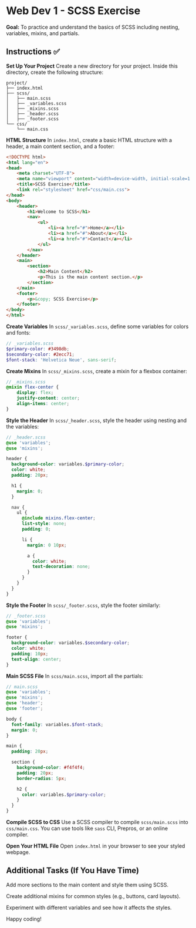 # Web Dev 1 - SCSS Exercise

**Goal:** To practice and understand the basics of SCSS including nesting, variables, mixins, and partials.

## Instructions ✅

**Set Up Your Project**
Create a new directory for your project.
Inside this directory, create the following structure:

```
project/
├── index.html
├── scss/
│   ├── main.scss
│   ├── _variables.scss
│   ├── _mixins.scss
│   ├── _header.scss
│   ├── _footer.scss
└── css/
    └── main.css
```

**HTML Structure**
In `index.html`, create a basic HTML structure with a header, a main content section, and a footer:

```html
<!DOCTYPE html>
<html lang="en">
<head>
    <meta charset="UTF-8">
    <meta name="viewport" content="width=device-width, initial-scale=1.0">
    <title>SCSS Exercise</title>
    <link rel="stylesheet" href="css/main.css">
</head>
<body>
    <header>
        <h1>Welcome to SCSS</h1>
        <nav>
            <ul>
                <li><a href="#">Home</a></li>
                <li><a href="#">About</a></li>
                <li><a href="#">Contact</a></li>
            </ul>
        </nav>
    </header>
    <main>
        <section>
            <h2>Main Content</h2>
            <p>This is the main content section.</p>
        </section>
    </main>
    <footer>
        <p>&copy; SCSS Exercise</p>
    </footer>
</body>
</html>
```

**Create Variables**
In `scss/_variables.scss`, define some variables for colors and fonts:

```scss
// _variables.scss
$primary-color: #3498db;
$secondary-color: #2ecc71;
$font-stack: 'Helvetica Neue', sans-serif;
```

**Create Mixins**
In `scss/_mixins.scss`, create a mixin for a flexbox container:

```scss
// _mixins.scss
@mixin flex-center {
    display: flex;
    justify-content: center;
    align-items: center;
}
```

**Style the Header**
In `scss/_header.scss`, style the header using nesting and the variables:

```scss
// _header.scss
@use 'variables';
@use 'mixins';

header {
  background-color: variables.$primary-color;
  color: white;
  padding: 20px;

  h1 {
    margin: 0;
  }

  nav {
    ul {
      @include mixins.flex-center;
      list-style: none;
      padding: 0;

      li {
        margin: 0 10px;

        a {
          color: white;
          text-decoration: none;
        }
      }
    }
  }
}
```

**Style the Footer**
In `scss/_footer.scss`, style the footer similarly:

```scss
// _footer.scss
@use 'variables';
@use 'mixins';

footer {
  background-color: variables.$secondary-color;
  color: white;
  padding: 10px;
  text-align: center;
}
```

**Main SCSS File**
In `scss/main.scss`, import all the partials:

```scss
// main.scss
@use 'variables';
@use 'mixins';
@use 'header';
@use 'footer';

body {
  font-family: variables.$font-stack;
  margin: 0;
}

main {
  padding: 20px;

  section {
    background-color: #f4f4f4;
    padding: 20px;
    border-radius: 5px;

    h2 {
      color: variables.$primary-color;
    }
  }
}
```

**Compile SCSS to CSS**
Use a SCSS compiler to compile `scss/main.scss` into `css/main.css`. You can use tools like `sass` CLI, Prepros, or an online compiler.

**Open Your HTML File**
Open `index.html` in your browser to see your styled webpage.

## Additional Tasks (If You Have Time)

Add more sections to the main content and style them using SCSS.

Create additional mixins for common styles (e.g., buttons, card layouts).

Experiment with different variables and see how it affects the styles.

Happy coding!
